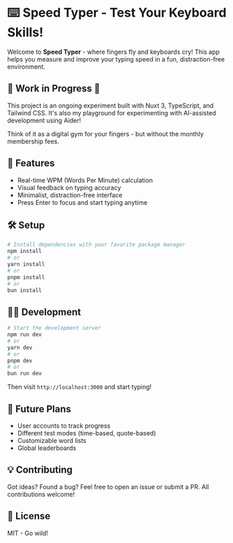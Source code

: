 # ⌨️ Speed Typer - Test Your Keyboard Skills!

Welcome to **Speed Typer** - where fingers fly and keyboards cry! This app helps you measure and improve your typing speed in a fun, distraction-free environment.

## 🚧 Work in Progress 🚧

This project is an ongoing experiment built with Nuxt 3, TypeScript, and Tailwind CSS. It's also my playground for experimenting with AI-assisted development using Aider!

Think of it as a digital gym for your fingers - but without the monthly membership fees.

## 🚀 Features

- Real-time WPM (Words Per Minute) calculation
- Visual feedback on typing accuracy
- Minimalist, distraction-free interface
- Press Enter to focus and start typing anytime

## 🛠️ Setup

```bash
# Install dependencies with your favorite package manager
npm install
# or
yarn install
# or
pnpm install
# or
bun install
```

## 🏃‍♂️ Development

```bash
# Start the development server
npm run dev
# or
yarn dev
# or
pnpm dev
# or
bun run dev
```

Then visit `http://localhost:3000` and start typing!

## 🔮 Future Plans

- User accounts to track progress
- Different test modes (time-based, quote-based)
- Customizable word lists
- Global leaderboards

## 💡 Contributing

Got ideas? Found a bug? Feel free to open an issue or submit a PR. All contributions welcome!

## 📝 License

MIT - Go wild!
